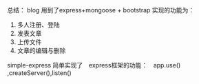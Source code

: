 总结：
blog 用到了express+mongoose + bootstrap 
实现的功能为：
1. 多人注册、登陆
2. 发表文章 
3. 上传文件
4. 文章的编辑与删除


simple-express
简单实现了　express框架的功能：　app.use() ,createServer(),listen()
